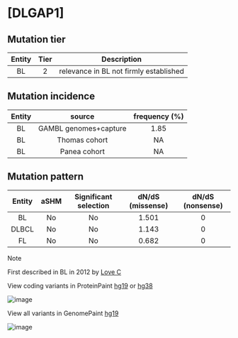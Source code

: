 # [DLGAP1]

## Mutation tier

|Entity|Tier|Description                           |
|:------:|:----:|--------------------------------------|
|BL    |2   |relevance in BL not firmly established|
## Mutation incidence

|Entity|source               |frequency (%)|
|:------:|:---------------------:|:-------------:|
|BL    |GAMBL genomes+capture|1.85         |
|BL    |Thomas cohort        |  NA         |
|BL    |Panea cohort         |  NA         |

## Mutation pattern

|Entity|aSHM|Significant selection|dN/dS (missense)|dN/dS (nonsense)|
|:------:|:----:|:---------------------:|:----------------:|:----------------:|
|BL    |No  |No                   |1.501           |0               |
|DLBCL |No  |No                   |1.143           |0               |
|FL    |No  |No                   |0.682           |0               |


> [!NOTE]
> First described in BL in 2012 by [Love C](https://pubmed.ncbi.nlm.nih.gov/23143597)

View coding variants in ProteinPaint [hg19](https://www.bcgsc.ca/downloads/morinlab/GAMBL/test/genes/DLGAP1_protein.html)  or [hg38](https://www.bcgsc.ca/downloads/morinlab/GAMBL/test/genes/DLGAP1_protein_hg38.html)

![image](../../images/proteinpaint/DLGAP1_NM_004746.svg)

View all variants in GenomePaint [hg19](https://www.bcgsc.ca/downloads/morinlab/GAMBL/test/genes/DLGAP1.html)

![image](../../images/proteinpaint/DLGAP1.svg)

